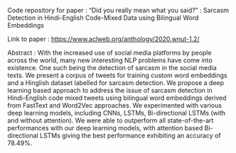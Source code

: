 Code repository for paper : “Did you really mean what you said?” : Sarcasm Detection in Hindi-English Code-Mixed Data using Bilingual Word Embeddings

Link to paper : https://www.aclweb.org/anthology/2020.wnut-1.2/

Abstract : With the increased use of social media platforms by people across the world, many new interesting NLP problems have come into existence. One such being the detection of sarcasm in the social media texts. We present a corpus of tweets for training custom word embeddings and a Hinglish dataset labelled for sarcasm detection. We propose a deep learning based approach to address the issue of sarcasm detection in Hindi-English code mixed tweets using bilingual word embeddings derived from FastText and Word2Vec approaches. We experimented with various deep learning models, including CNNs, LSTMs, Bi-directional LSTMs (with and without attention). We were able to outperform all state-of-the-art performances with our deep learning models, with attention based Bi-directional LSTMs giving the best performance exhibiting an accuracy of 78.49%.
